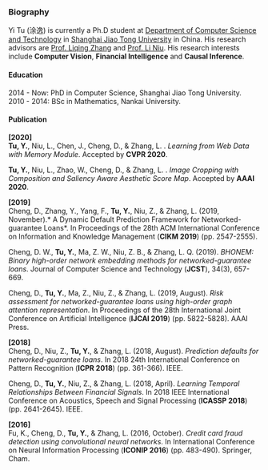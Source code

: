 ### Biography
Yi Tu (涂逸) is currently a Ph.D student at [Department of Computer Science and Technology](http://www.cs.sjtu.edu.cn/en/) in [Shanghai Jiao Tong University](http://en.sjtu.edu.cn/) in China. His research advisors are [Prof. Liqing Zhang](https://scholar.google.com/citations?hl=zh-CN&user=1smFmxAAAAAJ&view_op=list_works) and [Prof. Li Niu](https://scholar.google.com.hk/citations?user=OhT3AWMAAAAJ&hl=zh-CN&oi=sra).
His research interests include **Computer Vision**, **Financial Intelligence** and **Causal Inference**.

#### Education
2014 - Now: PhD in Computer Science, Shanghai Jiao Tong University.  
2010 - 2014: BSc in Mathematics, Nankai University.

#### Publication
**[2020]**  
**Tu, Y.**, Niu, L., Chen, J., Cheng, D., & Zhang, L. . *Learning from Web Data with Memory Module*. Accepted by **CVPR 2020**.  

**Tu, Y.**, Niu, L., Zhao, W., Cheng, D., & Zhang, L. . *Image Cropping with Composition and Saliency Aware Aesthetic Score Map*. Accepted by **AAAI 2020**.

**[2019]**  
Cheng, D., Zhang, Y., Yang, F., **Tu, Y.**, Niu, Z., & Zhang, L. (2019, November).* A Dynamic Default Prediction Framework for Networked-guarantee Loans*. In Proceedings of the 28th ACM International Conference on Information and Knowledge Management (**CIKM 2019**) (pp. 2547-2555).  

Cheng, D. W., **Tu, Y.**, Ma, Z. W., Niu, Z. B., & Zhang, L. Q. (2019). *BHONEM: Binary high-order network embedding methods for networked-guarantee loans*. Journal of Computer Science and Technology (**JCST**), 34(3), 657-669.  

Cheng, D., **Tu, Y.**, Ma, Z., Niu, Z., & Zhang, L. (2019, August). *Risk assessment for networked-guarantee loans using high-order graph attention representation*. In Proceedings of the 28th International Joint Conference on Artificial Intelligence (**IJCAI 2019**) (pp. 5822-5828). AAAI Press.

**[2018]**  
Cheng, D., Niu, Z., **Tu, Y.**, & Zhang, L. (2018, August). *Prediction defaults for networked-guarantee loans*. In 2018 24th International Conference on Pattern Recognition (**ICPR 2018**) (pp. 361-366). IEEE.  

Cheng, D., **Tu, Y.**, Niu, Z., & Zhang, L. (2018, April). *Learning Temporal Relationships Between Financial Signals*. In 2018 IEEE International Conference on Acoustics, Speech and Signal Processing (**ICASSP 2018**) (pp. 2641-2645). IEEE.

**[2016]**  
Fu, K., Cheng, D., **Tu, Y.**, & Zhang, L. (2016, October). *Credit card fraud detection using convolutional neural networks*. In International Conference on Neural Information Processing (**ICONIP 2016**) (pp. 483-490). Springer, Cham.

